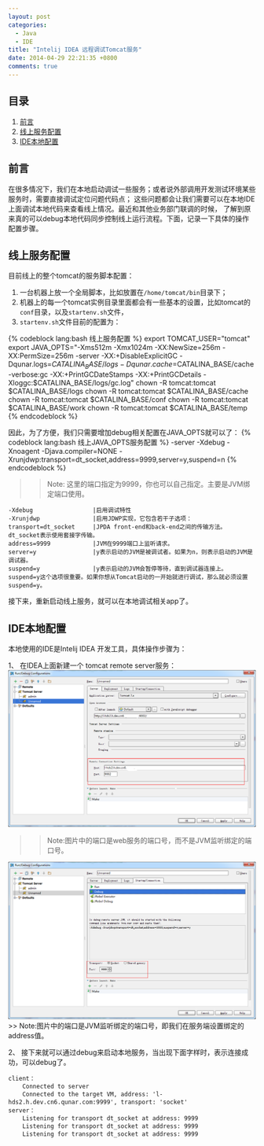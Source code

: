```yaml
---
layout: post  
categories: 
  - Java 
  - IDE  
title: "Intelij IDEA 远程调试Tomcat服务"
date: 2014-04-29 22:21:35 +0800
comments: true
---
```

## 目录

1. [前言](#Intro)
1. [线上服务配置](#Server)
1. [IDE本地配置](#Client)

## <a id="Intro">前言</a>

在很多情况下，我们在本地启动调试一些服务；或者说外部调用开发测试环境某些服务时，需要直接调试定位问题代码点；
这些问题都会让我们需要可以在本地IDE上面调试本地代码来查看线上情况。最近和其他业务部门联调的时候，
了解到原来真的可以debug本地代码同步控制线上运行流程。下面，记录一下具体的操作配置步骤。

<!--more-->

## <a id="Server">线上服务配置</a>

目前线上的整个tomcat的服务脚本配置：

1. 一台机器上放一个全局脚本，比如放置在`/home/tomcat/bin`目录下；
1. 机器上的每一个tomcat实例目录里面都会有一些基本的设置，比如tomcat的`conf`目录，以及`startenv.sh`文件，
1. `startenv.sh`文件目前的配置为：  

{% codeblock lang:bash 线上服务配置 %}
export TOMCAT_USER="tomcat"
export JAVA_OPTS="-Xms512m -Xmx1024m -XX:NewSize=256m -XX:PermSize=256m -server -XX:+DisableExplicitGC -Dqunar.logs=$CATALINA_BASE/logs -Dqunar.cache=$CATALINA_BASE/cache -verbose:gc -XX:+PrintGCDateStamps -XX:+PrintGCDetails -Xloggc:$CATALINA_BASE/logs/gc.log"
chown -R tomcat:tomcat $CATALINA_BASE/logs
chown -R tomcat:tomcat $CATALINA_BASE/cache
chown -R tomcat:tomcat $CATALINA_BASE/conf
chown -R tomcat:tomcat $CATALINA_BASE/work
chown -R tomcat:tomcat $CATALINA_BASE/temp
{% endcodeblock %}

因此，为了方便，我们只需要增加debug相关配置在JAVA_OPTS就可以了：
{% codeblock lang:bash 线上JAVA_OPTS服务配置 %}
-server -Xdebug -Xnoagent -Djava.compiler=NONE -Xrunjdwp:transport=dt_socket,address=9999,server=y,suspend=n
{% endcodeblock %}

>> Note: 这里的端口指定为9999，你也可以自己指定。主要是JVM绑定端口使用。

	-Xdebug					|启用调试特性
	-Xrunjdwp				|启用JDWP实现，它包含若干子选项：
	transport=dt_socket		|JPDA front-end和back-end之间的传输方法。dt_socket表示使用套接字传输。
	address=9999			|JVM在9999端口上监听请求。
	server=y				|y表示启动的JVM是被调试者。如果为n，则表示启动的JVM是调试器。
	suspend=y				|y表示启动的JVM会暂停等待，直到调试器连接上。
	suspend=y这个选项很重要。如果你想从Tomcat启动的一开始就进行调试，那么就必须设置suspend=y。

接下来，重新启动线上服务，就可以在本地调试相关app了。

## <a id="Client">IDE本地配置</a>

本地使用的IDE是Intelij IDEA 开发工具，具体操作步骤为：

1、 在IDEA上面新建一个 tomcat remote server服务：
<img src="/images/2014/04/newremote.png" />
>> Note:图片中的端口是web服务的端口号，而不是JVM监听绑定的端口号。

<img src="/images/2014/04/debugaddress.png" />
>> Note:图片中的端口是JVM监听绑定的端口号，即我们在服务端设置绑定的address值。

2、 接下来就可以通过debug来启动本地服务，当出现下面字样时，表示连接成功，可以debug了。

	client：  
		Connected to server
		Connected to the target VM, address: 'l-hds2.h.dev.cn6.qunar.com:9999', transport: 'socket'  
	server：  
		Listening for transport dt_socket at address: 9999  
		Listening for transport dt_socket at address: 9999  
		Listening for transport dt_socket at address: 9999

